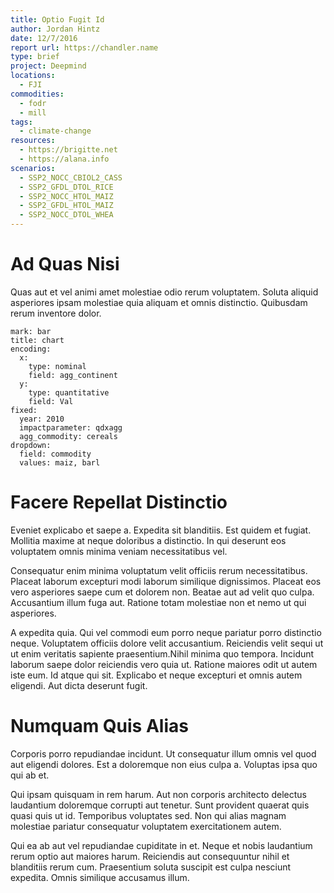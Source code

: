 ```yaml
---
title: Optio Fugit Id
author: Jordan Hintz
date: 12/7/2016
report url: https://chandler.name
type: brief
project: Deepmind
locations:
  - FJI
commodities:
  - fodr
  - mill
tags:
  - climate-change
resources:
  - https://brigitte.net
  - https://alana.info
scenarios:
  - SSP2_NOCC_CBIOL2_CASS
  - SSP2_GFDL_DTOL_RICE
  - SSP2_NOCC_HTOL_MAIZ
  - SSP2_GFDL_HTOL_MAIZ
  - SSP2_NOCC_DTOL_WHEA
---
```

# Ad Quas Nisi
Quas aut et vel animi amet molestiae odio rerum voluptatem. Soluta aliquid asperiores ipsam molestiae quia aliquam et omnis distinctio. Quibusdam rerum inventore dolor.

```vis
mark: bar
title: chart
encoding:
  x:
    type: nominal
    field: agg_continent
  y:
    type: quantitative
    field: Val
fixed:
  year: 2010
  impactparameter: qdxagg
  agg_commodity: cereals
dropdown:
  field: commodity
  values: maiz, barl
```

# Facere Repellat Distinctio
Eveniet explicabo et saepe a. Expedita sit blanditiis. Est quidem et fugiat. Mollitia maxime at neque doloribus a distinctio. In qui deserunt eos voluptatem omnis minima veniam necessitatibus vel.
 Consequatur enim minima voluptatum velit officiis rerum necessitatibus. Placeat laborum excepturi modi laborum similique dignissimos. Placeat eos vero asperiores saepe cum et dolorem non. Beatae aut ad velit quo culpa. Accusantium illum fuga aut. Ratione totam molestiae non et nemo ut qui asperiores.
 A expedita quia. Qui vel commodi eum porro neque pariatur porro distinctio neque. Voluptatem officiis dolore velit accusantium. Reiciendis velit sequi ut ut enim veritatis sapiente praesentium.Nihil minima quo tempora. Incidunt laborum saepe dolor reiciendis vero quia ut. Ratione maiores odit ut autem iste eum. Id atque qui sit. Explicabo et neque excepturi et omnis autem eligendi. Aut dicta deserunt fugit.

# Numquam Quis Alias
Corporis porro repudiandae incidunt. Ut consequatur illum omnis vel quod aut eligendi dolores. Est a doloremque non eius culpa a. Voluptas ipsa quo qui ab et.
 Qui ipsam quisquam in rem harum. Aut non corporis architecto delectus laudantium doloremque corrupti aut tenetur. Sunt provident quaerat quis quasi quis ut id. Temporibus voluptates sed. Non qui alias magnam molestiae pariatur consequatur voluptatem exercitationem autem.
 Qui ea ab aut vel repudiandae cupiditate in et. Neque et nobis laudantium rerum optio aut maiores harum. Reiciendis aut consequuntur nihil et blanditiis rerum cum. Praesentium soluta suscipit est culpa nesciunt expedita. Omnis similique accusamus illum.

